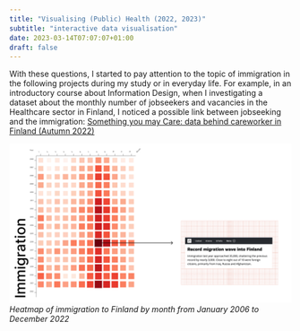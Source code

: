 ```yaml
---
title: "Visualising (Public) Health (2022, 2023)"
subtitle: "interactive data visualisation"
date: 2023-03-14T07:07:07+01:00
draft: false
---
```


With these questions, I started to pay attention to the topic of immigration in the following projects during my study or in everyday life. For example, in an introductory course about Information Design, when I investigating a dataset about the monthly number of jobseekers and vacancies in the Healthcare sector in Finland, I noticed a possible link between jobseeking and the immigration: [Something you may Care: data behind careworker in Finland (Autumn 2022)](https://www.figma.com/proto/rKyJDHJ89ELLG81i1tmDuE/Information-Design?page-id=0%3A1&node-id=2-8&viewport=236%2C-267%2C0.21&scaling=contain&starting-point-node-id=2%3A8)

[![Immigration heatmap](./images/immigration-heatmap.jpg)](./images/immigration-heatmap.jpg)
*Heatmap of immigration to Finland by month from January 2006 to December 2022*
